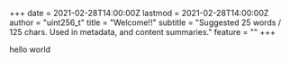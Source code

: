 +++
date = 2021-02-28T14:00:00Z
lastmod = 2021-02-28T14:00:00Z
author = "uint256_t"
title = "Welcome!!"
subtitle = "Suggested 25 words / 125 chars. Used in metadata, and content summaries."
feature = "<no value>"
+++

hello world
